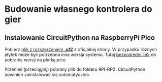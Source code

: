 # Budowanie własnego kontrolera do gier

## Instalowanie CircuitPython na RaspberryPi Pico
Pobierz [plik z rozszerzeniem **.uf2**](https://circuitpython.org/board/raspberry_pi_pico/) z oficjalnej strony. W przypadku różnych płytek może być potrzebna inna wersja systemu. Tutaj [bezpośredni link](https://downloads.circuitpython.org/bin/raspberry_pi_pico/en_US/adafruit-circuitpython-raspberry_pi_pico-en_US-9.2.4.uf2) do pobrania wersji na płytkę *pico*.

Przenieś (przeciągnij) pobrany plik do folderu RPI-RP2. CircuitPython powinien zainstalować się automatycznie.

